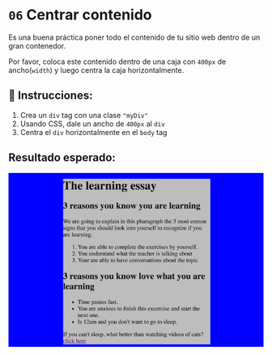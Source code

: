 # `06` Centrar contenido

Es una buena práctica poner todo el contenido de tu sitio web dentro de un gran contenedor.

Por favor, coloca este contenido dentro de una caja con `400px` de ancho(`width`) y luego centra la caja horizontalmente.

## 📝 Instrucciones:
1. Crea un `div` tag con una clase `"myDiv"`
2. Usando CSS, dale un ancho de `400px` al `div`
3. Centra el `div` horizontalmente en el `body` tag
## Resultado esperado:

![Centrar contenido](../../.learn/assets/XX6daZ3.png?raw=true)